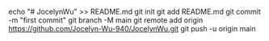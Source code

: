 echo "# JocelynWu" >> README.md
git init
git add README.md
git commit -m "first commit"
git branch -M main
git remote add origin https://github.com/Jocelyn-Wu-940/JocelynWu.git
git push -u origin main
